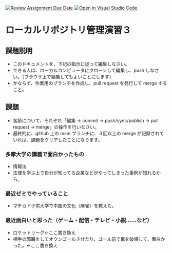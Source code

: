 [![Review Assignment Due Date](https://classroom.github.com/assets/deadline-readme-button-22041afd0340ce965d47ae6ef1cefeee28c7c493a6346c4f15d667ab976d596c.svg)](https://classroom.github.com/a/ljeawwh6)
[![Open in Visual Studio Code](https://classroom.github.com/assets/open-in-vscode-2e0aaae1b6195c2367325f4f02e2d04e9abb55f0b24a779b69b11b9e10269abc.svg)](https://classroom.github.com/online_ide?assignment_repo_id=19882504&assignment_repo_type=AssignmentRepo)
# ローカルリポジトリ管理演習３

## 課題説明
- このドキュメントを、下記の指示に従って編集しなさい。
- できる人は、ローカルコンピュータにクローンして編集し、push しなさい。（ブラウザ上で編集してもよいことにします）
- かならず、作業用のブランチを作成し、pull request を発行して merge すること。

## 課題
- 各節について、それぞれ「編集 → commit → push/sync/publish → pull request → merge」の操作を行いなさい。
- 最終的に、github 上の main ブランチに、３回以上の merge が記録されていれば、課題をクリアしたことになります。

### 多摩大学の講義で面白かったもの
- 情報法
- 法律を学ぶ上で自分が知ってる企業などがやってしまった事例が知れるから。

### 最近ゼミでやっていること
- マチカド子供大学で中国の文化（麻雀）を教えた。

### 最近面白いと思った（ゲーム・配信・テレビ・小説……など）
- ロケットリーグ←ここ書き換え
- 相手の邪魔をしてオウンゴールさせたり、ゴール前で車を破壊して、面白かった。←ここ書き換え
